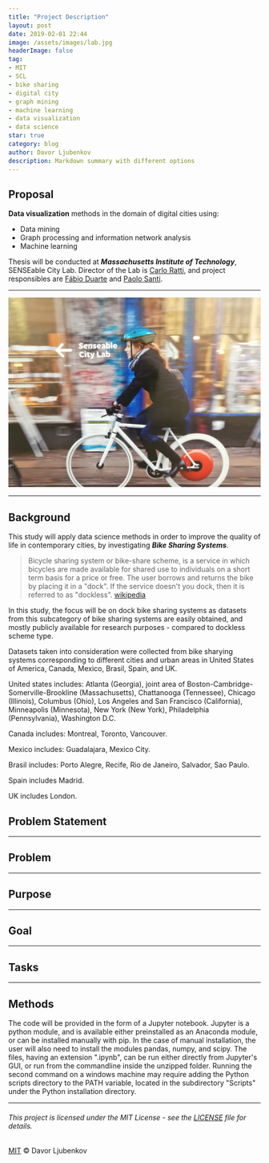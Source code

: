 ```yaml
---
title: "Project Description"
layout: post
date: 2019-02-01 22:44
image: /assets/images/lab.jpg
headerImage: false
tag:
- MIT
- SCL
- bike sharing
- digital city
- graph mining
- machine learning
- data visualization
- data science
star: true
category: blog
author: Davor Ljubenkov
description: Markdown summary with different options
---
```


## Proposal

**Data visualization** methods in the domain of digital cities using:
* Data mining
* Graph processing and information network analysis
* Machine learning

Thesis will be conducted at ***Massachusetts Institute of Technology***, SENSEable City Lab.
Director of the Lab is [Carlo Ratti](https://en.wikipedia.org/wiki/Carlo_Ratti), and project responsibles are [Fábio Duarte](https://tedxbeaconstreet.com/speakers/fabio-duarte/) and [Paolo Santi](http://webhost.services.iit.cnr.it/staff/paolo.santi/).

---
![Markdown Image][1]

---

## Background

This study will apply data science methods in order to improve the quality of life in contemporary cities, by investigating ***Bike Sharing Systems***.

> Bicycle sharing system or bike-share scheme, is a service in which bicycles are made available for shared use to individuals on a short term basis for a price or free. The user borrows and returns the bike by placing it in a "dock". If the service doesn't you dock, then it is referred to as "dockless". [wikipedia](https://en.wikipedia.org/wiki/Bicycle-sharing_system "Bicycle-sharing system")

In this study, the focus will be on dock bike sharing systems as datasets from this subcategory of bike sharing systems are easily obtained, and mostly publicly available for research purposes - compared to dockless scheme type.

Datasets taken into consideration were collected from bike sharying systems corresponding to different cities and urban areas in United States of America, Canada, Mexico, Brasil, Spain, and UK. 

United states includes: Atlanta (Georgia), joint area of Boston-Cambridge-Somerville-Brookline (Massachusetts), Chattanooga (Tennessee), Chicago (Illinois), Columbus (Ohio), Los Angeles and San Francisco (California), Minneapolis (Minnesota), New York (New York), Philadelphia (Pennsylvania), Washington D.C. 

Canada includes: Montreal, Toronto, Vancouver.

Mexico includes: Guadalajara, Mexico City.

Brasil includes: Porto Alegre, Recife, Rio de Janeiro, Salvador, Sao Paulo.

Spain includes Madrid.

UK includes London.

## Problem Statement

---

## Problem

---

## Purpose

---

## Goal

---

## Tasks

---

## Methods

The code will be provided in the form of a Jupyter notebook. Jupyter is a python module, and is available either preinstalled as an Anaconda module, or can be installed manually with pip. In the case of manual installation, the user will also need to install the modules pandas, numpy, and scipy. The files, having an extension ".ipynb", can be run either directly from Jupyter's GUI, or run from the commandline inside the unzipped folder. Running the second command on a windows machine may require adding the Python scripts directory to the PATH variable, located in the subdirectory "Scripts" under the Python installation directory.

---

###### This project is licensed under the MIT License - see the [LICENSE](https://opensource.org/licenses/MIT) file for details.
[MIT](https://mit-license.org/) © Davor Ljubenkov

[1]: /assets/images/lab.jpg 
